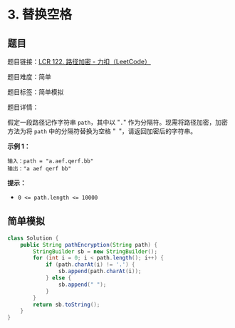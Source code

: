 # 3. 替换空格

## 题目

题目链接：[LCR 122. 路径加密 - 力扣（LeetCode）](https://leetcode.cn/problems/ti-huan-kong-ge-lcof/description/)

题目难度：简单

题目标签：简单模拟

题目详情：

假定一段路径记作字符串 `path`，其中以 "`.`" 作为分隔符。现需将路径加密，加密方法为将 `path` 中的分隔符替换为空格 "` `"，请返回加密后的字符串。

**示例 1：**

```
输入：path = "a.aef.qerf.bb"
输出："a aef qerf bb"
```

**提示：**

- `0 <= path.length <= 10000`



## 简单模拟

``` java
class Solution {
    public String pathEncryption(String path) {
        StringBuilder sb = new StringBuilder();
        for (int i = 0; i < path.length(); i++) {
            if (path.charAt(i) != '.') {
                sb.append(path.charAt(i));
            } else {
                sb.append(" ");
            }
        }
        return sb.toString();
    }
}
```